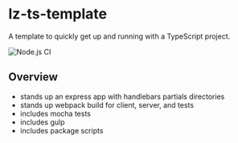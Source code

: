 
# lz-ts-template

A template to quickly get up and running with a TypeScript project.

![Node.js CI](https://github.com/lzilioli/lz-ts-template/workflows/Node.js%20CI/badge.svg?branch=master)

## Overview

- stands up an express app with handlebars partials directories
- stands up webpack build for client, server, and tests
- includes mocha tests
- includes gulp
- includes package scripts
